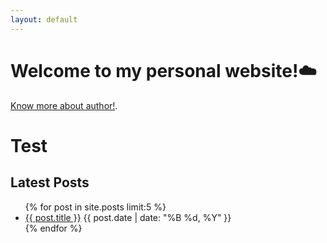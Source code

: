 ```yaml
---
layout: default
---
```


# Welcome to my personal website!☁️
[Know more about author!](./about.html).
# Test

<!-- Recent Posts Section -->
<h2>Latest Posts</h2>
<ul>
  {% for post in site.posts limit:5 %}
    <li>
      <a href="{{ post.url | relative_url }}">{{ post.title }}</a>
      <span class="post-date">{{ post.date | date: "%B %d, %Y" }}</span>
    </li>
  {% endfor %}
</ul>
